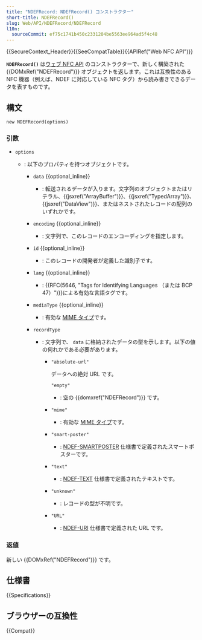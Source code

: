 ```yaml
---
title: "NDEFRecord: NDEFRecord() コンストラクター"
short-title: NDEFRecord()
slug: Web/API/NDEFRecord/NDEFRecord
l10n:
  sourceCommit: ef75c1741b450c2331204be5563ee964ad5f4c48
---
```


{{SecureContext_Header}}{{SeeCompatTable}}{{APIRef("Web NFC API")}}

**`NDEFRecord()`** は[ウェブ NFC API](/ja/docs/Web/API/Web_NFC_API) のコンストラクターで、新しく構築された {{DOMxRef("NDEFRecord")}} オブジェクトを返します。これは互換性のある NFC 機器（例えば、NDEF に対応している NFC タグ）から読み書きできるデータを表すものです。

## 構文

```js-nolint
new NDEFRecord(options)
```

### 引数

- `options`

  - : 以下のプロパティを持つオブジェクトです。

    - `data` {{optional_inline}}
      - : 転送されるデータが入ります。文字列のオブジェクトまたはリテラル、{{jsxref("ArrayBuffer")}}、{{jsxref("TypedArray")}}、{{jsxref("DataView")}}、またはネストされたレコードの配列のいずれかです。
    - `encoding` {{optional_inline}}
      - : 文字列で、このレコードのエンコーディングを指定します。
    - `id` {{optional_inline}}
      - : このレコードの開発者が定義した識別子です。
    - `lang` {{optional_inline}}
      - : {{RFC(5646, "Tags for Identifying Languages （または BCP 47）")}}による有効な言語タグです。
    - `mediaType` {{optional_inline}}
      - : 有効な [MIME タイプ](/ja/docs/Web/HTTP/Basics_of_HTTP/MIME_types)です。
    - `recordType`

      - : 文字列で、 `data` に格納されたデータの型を示します。以下の値の何れかである必要があります。

        - `"absolute-url"`

          データへの絶対 URL です。

          `"empty"`

          - : 空の {{domxref("NDEFRecord")}} です。

        - `"mime"`
          - : 有効な [MIME タイプ](/ja/docs/Web/HTTP/Basics_of_HTTP/MIME_types)です。
        - `"smart-poster"`
          - : [NDEF-SMARTPOSTER](https://w3c.github.io/web-nfc/#bib-ndef-smartposter) 仕様書で定義されたスマートポスターです。
        - `"text"`
          - : [NDEF-TEXT](https://w3c.github.io/web-nfc/#bib-ndef-text) 仕様書で定義されたテキストです。
        - `"unknown"`
          - : レコードの型が不明です。
        - `"URL"`
          - : [NDEF-URI](https://w3c.github.io/web-nfc/#bib-ndef-uri) 仕様書で定義された URL です。

### 返値

新しい {{DOMxRef("NDEFRecord")}} です。

## 仕様書

{{Specifications}}

## ブラウザーの互換性

{{Compat}}
